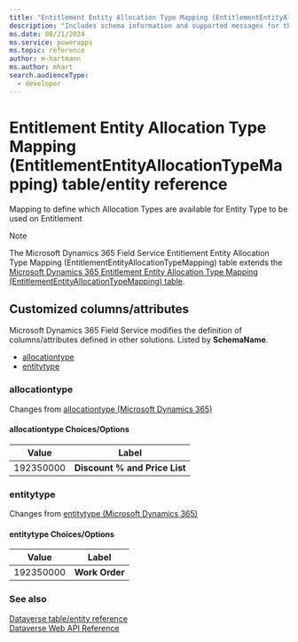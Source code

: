 ```yaml
---
title: "Entitlement Entity Allocation Type Mapping (EntitlementEntityAllocationTypeMapping) table/entity reference (Microsoft Dynamics 365 Field Service)"
description: "Includes schema information and supported messages for the Entitlement Entity Allocation Type Mapping (EntitlementEntityAllocationTypeMapping) table/entity with Microsoft Dynamics 365 Field Service."
ms.date: 08/21/2024
ms.service: powerapps
ms.topic: reference
author: m-hartmann
ms.author: mhart
search.audienceType: 
  - developer
---
```


# Entitlement Entity Allocation Type Mapping (EntitlementEntityAllocationTypeMapping) table/entity reference

Mapping to define which Allocation Types are available for Entity Type to be used on Entitlement

> [!NOTE]
> The Microsoft Dynamics 365 Field Service Entitlement Entity Allocation Type Mapping (EntitlementEntityAllocationTypeMapping) table extends the [Microsoft Dynamics 365 Entitlement Entity Allocation Type Mapping (EntitlementEntityAllocationTypeMapping) table](/dynamics365/developer/entities//entitlemententityallocationtypemapping).



## Customized columns/attributes

Microsoft Dynamics 365 Field Service modifies the definition of columns/attributes defined in other solutions. Listed by **SchemaName**.

- [allocationtype](#BKMK_allocationtype)
- [entitytype](#BKMK_entitytype)

### <a name="BKMK_allocationtype"></a> allocationtype

Changes from [allocationtype (Microsoft Dynamics 365)](/dynamics365/developer/entities//entitlemententityallocationtypemapping#BKMK_allocationtype)

#### allocationtype Choices/Options

|Value|Label|
|---|---|
|192350000|**Discount % and Price List**|

### <a name="BKMK_entitytype"></a> entitytype

Changes from [entitytype (Microsoft Dynamics 365)](/dynamics365/developer/entities//entitlemententityallocationtypemapping#BKMK_entitytype)

#### entitytype Choices/Options

|Value|Label|
|---|---|
|192350000|**Work Order**|



### See also

[Dataverse table/entity reference](../about-entity-reference.md)  
[Dataverse Web API Reference](/power-apps/developer/data-platform/webapi/reference/about)   

